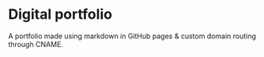 
# Digital portfolio

A portfolio made using markdown in GitHub pages & custom domain routing through CNAME.
